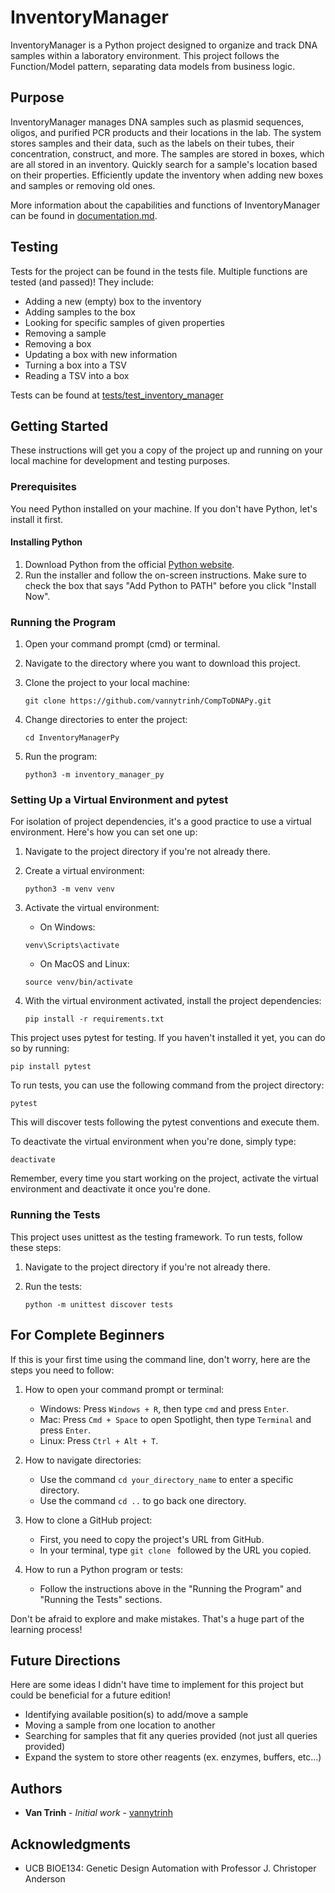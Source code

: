 # InventoryManager

InventoryManager is a Python project designed to organize and track DNA samples within a laboratory environment. This project follows the Function/Model pattern, separating data models from business logic.

## Purpose

InventoryManager manages DNA samples such as plasmid sequences, oligos, and purified PCR products and their locations in the lab. The system stores samples and their data, such as the labels on their tubes, their concentration, construct, and more. The samples are stored in boxes, which are all stored in an inventory. Quickly search for a sample's location based on their properties. Efficiently update the inventory when adding new boxes and samples or removing old ones.

More information about the capabilities and functions of InventoryManager can be found in [documentation.md](documentation.md).

## Testing

Tests for the project can be found in the tests file. Multiple functions are tested (and passed)! They include:
- Adding a new (empty) box to the inventory
- Adding samples to the box
- Looking for specific samples of given properties
- Removing a sample
- Removing a box
- Updating a box with new information
- Turning a box into a TSV
- Reading a TSV into a box

Tests can be found at [tests/test_inventory_manager](tests/inventory-manager.py)

## Getting Started

These instructions will get you a copy of the project up and running on your local machine for development and testing purposes.

### Prerequisites

You need Python installed on your machine. If you don't have Python, let's install it first.

#### Installing Python

1. Download Python from the official [Python website](https://www.python.org/downloads/).
2. Run the installer and follow the on-screen instructions. Make sure to check the box that says "Add Python to PATH" before you click "Install Now".

### Running the Program

1. Open your command prompt (cmd) or terminal.
2. Navigate to the directory where you want to download this project.
3. Clone the project to your local machine:

   ```
   git clone https://github.com/vannytrinh/CompToDNAPy.git
   ```
4. Change directories to enter the project:

   ```
   cd InventoryManagerPy
   ```
5. Run the program:

   ```
   python3 -m inventory_manager_py
   ```
### Setting Up a Virtual Environment and pytest

For isolation of project dependencies, it's a good practice to use a virtual environment. Here's how you can set one up:

1. Navigate to the project directory if you're not already there.

2. Create a virtual environment:
   ```
   python3 -m venv venv
   ```

3. Activate the virtual environment:
   - On Windows:
   ```
   venv\Scripts\activate
   ```
   - On MacOS and Linux:
   ```
   source venv/bin/activate
   ```

4. With the virtual environment activated, install the project dependencies:
   ```
   pip install -r requirements.txt
   ```

This project uses pytest for testing. If you haven't installed it yet, you can do so by running:

```
pip install pytest
```

To run tests, you can use the following command from the project directory:

```
pytest
```

This will discover tests following the pytest conventions and execute them.

To deactivate the virtual environment when you're done, simply type:

```
deactivate
```

Remember, every time you start working on the project, activate the virtual environment and deactivate it once you're done.

### Running the Tests

This project uses unittest as the testing framework. To run tests, follow these steps:

1. Navigate to the project directory if you're not already there.

2. Run the tests:

   ```
   python -m unittest discover tests
   ```

## For Complete Beginners

If this is your first time using the command line, don't worry, here are the steps you need to follow:

1. How to open your command prompt or terminal:
   - Windows: Press `Windows + R`, then type `cmd` and press `Enter`.
   - Mac: Press `Cmd + Space` to open Spotlight, then type `Terminal` and press `Enter`.
   - Linux: Press `Ctrl + Alt + T`.

2. How to navigate directories:
   - Use the command `cd your_directory_name` to enter a specific directory.
   - Use the command `cd ..` to go back one directory.

3. How to clone a GitHub project:
   - First, you need to copy the project's URL from GitHub.
   - In your terminal, type `git clone ` followed by the URL you copied.

4. How to run a Python program or tests:
   - Follow the instructions above in the "Running the Program" and "Running the Tests" sections.

Don't be afraid to explore and make mistakes. That's a huge part of the learning process!

## Future Directions
Here are some ideas I didn't have time to implement for this project but could be beneficial for a future edition!
- Identifying available position(s) to add/move a sample
- Moving a sample from one location to another
- Searching for samples that fit any queries provided (not just all queries provided)
- Expand the system to store other reagents (ex. enzymes, buffers, etc...)

## Authors

* **Van Trinh** - *Initial work* - [vannytrinh](https://github.com/vannytrinh)

## Acknowledgments

* UCB BIOE134: Genetic Design Automation with Professor J. Christoper Anderson

